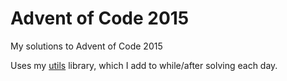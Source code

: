 # Advent of Code 2015
My solutions to Advent of Code 2015

Uses my [utils](/utils) library, which I add to while/after solving each day.
